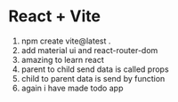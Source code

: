 # React + Vite

 1. npm create vite@latest .
 2. add material ui and react-router-dom
 3. amazing to learn react
 4. parent to child send data is called props
 5. child to parent data is send by function
 6. again i have made todo app 